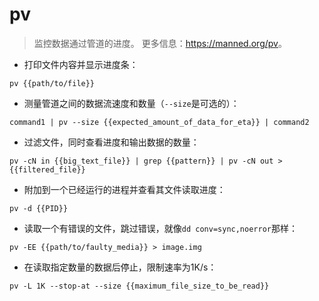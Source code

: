 # pv

> 监控数据通过管道的进度。
> 更多信息：<https://manned.org/pv>。

- 打印文件内容并显示进度条：

`pv {{path/to/file}}`

- 测量管道之间的数据流速度和数量（`--size`是可选的）：

`command1 | pv --size {{expected_amount_of_data_for_eta}} | command2`

- 过滤文件，同时查看进度和输出数据的数量：

`pv -cN in {{big_text_file}} | grep {{pattern}} | pv -cN out > {{filtered_file}}`

- 附加到一个已经运行的进程并查看其文件读取进度：

`pv -d {{PID}}`

- 读取一个有错误的文件，跳过错误，就像`dd conv=sync,noerror`那样：

`pv -EE {{path/to/faulty_media}} > image.img`

- 在读取指定数量的数据后停止，限制速率为1K/s：

`pv -L 1K --stop-at --size {{maximum_file_size_to_be_read}}`